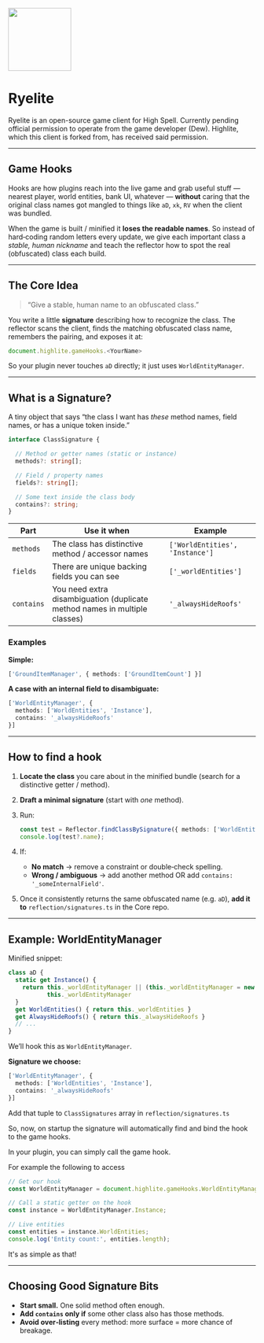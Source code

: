<p><img src="https://github.com/user-attachments/assets/da5bb809-3949-4854-99e4-1619022444e7" width="128"/></p>

# Ryelite
Ryelite is an open-source game client for High Spell. Currently pending official permission to operate from the game developer (Dew). Highlite, which this client is forked from, has received said permission.

---

## Game Hooks

Hooks are how plugins reach into the live game and grab useful stuff — nearest player, world entities, bank UI, whatever — **without** caring that the original class names got mangled to things like `aD`, `xk`, `RV` when the client was bundled.

When the game is built / minified it **loses the readable names**. So instead of hard‑coding random letters every update, we give each important class a *stable, human nickname* and teach the reflector how to spot the real (obfuscated) class each build.

---

## The Core Idea

> “Give a stable, human name to an obfuscated class.”

You write a little **signature** describing how to recognize the class.
The reflector scans the client, finds the matching obfuscated class name, remembers the pairing, and exposes it at:

```ts
document.highlite.gameHooks.<YourName>
```

So your plugin never touches `aD` directly; it just uses `WorldEntityManager`.

---

## What is a Signature?

A tiny object that says “the class I want has *these* method names, field names, or has a unique token inside.”

```ts
interface ClassSignature {

  // Method or getter names (static or instance)
  methods?: string[];

  // Field / property names
  fields?: string[];           

  // Some text inside the class body
  contains?: string;
}
```

| Part       | Use it when                                                                | Example                         |
| ---------- | -------------------------------------------------------------------------- | ------------------------------- |
| `methods`  | The class has distinctive method / accessor names                          | `['WorldEntities', 'Instance']` |
| `fields`   | There are unique backing fields you can see                                | `['_worldEntities']`            |
| `contains` | You need extra disambiguation (duplicate method names in multiple classes) | `'_alwaysHideRoofs'`            |

### Examples

**Simple:**

```ts
['GroundItemManager', { methods: ['GroundItemCount'] }]
```

**A case with an internal field to disambiguate:**

```ts
['WorldEntityManager', {
  methods: ['WorldEntities', 'Instance'],
  contains: '_alwaysHideRoofs'
}]
```

---

## How to find a hook

1. **Locate the class** you care about in the minified bundle (search for a distinctive getter / method).
2. **Draft a minimal signature** (start with *one* method).
3. Run:

   ```ts
   const test = Reflector.findClassBySignature({ methods: ['WorldEntities'] });
   console.log(test?.name);
   ```
4. If:

   * **No match** → remove a constraint or double‑check spelling.
   * **Wrong / ambiguous** → add another method OR add `contains: '_someInternalField'`.
5. Once it consistently returns the same obfuscated name (e.g. `aD`), **add it to** `reflection/signatures.ts` in the Core repo.

---

## Example: WorldEntityManager

Minified snippet:

```js
class aD {
  static get Instance() {
    return this._worldEntityManager || (this._worldEntityManager = new aD),
           this._worldEntityManager
  }
  get WorldEntities() { return this._worldEntities }
  get AlwaysHideRoofs() { return this._alwaysHideRoofs }
  // ...
}
```

We’ll hook this as `WorldEntityManager`.

**Signature we choose:**

```ts
['WorldEntityManager', {
  methods: ['WorldEntities', 'Instance'],
  contains: '_alwaysHideRoofs'
}]
```

Add that tuple to `ClassSignatures` array in `reflection/signatures.ts`

So, now, on startup the signature will automatically find and bind the hook to the game hooks.

In your plugin, you can simply call the game hook. 

For example the following to access 

```ts
// Get our hook
const WorldEntityManager = document.highlite.gameHooks.WorldEntityManager;

// Call a static getter on the hook
const instance = WorldEntityManager.Instance;

// Live entities
const entities = instance.WorldEntities;
console.log('Entity count:', entities.length);
```

It's as simple as that!

---

## Choosing Good Signature Bits

* **Start small.** One solid method often enough.
* **Add `contains` only if** some other class also has those methods.
* **Avoid over‑listing** every method: more surface = more chance of breakage.

